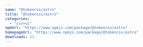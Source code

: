 ```yaml
---
name: "@tokencss/astro"
title: "@tokencss/astro"
categories:
  - "css+ui"
npmUrl: "https://www.npmjs.com/package/@tokencss/astro"
homepageUrl: "https://www.npmjs.com/package/@tokencss/astro"
downloads: 13
---
```

